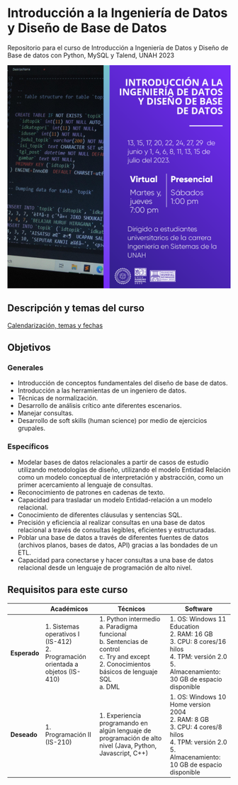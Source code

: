 # Introducción a la Ingeniería de Datos y Diseño de Base de Datos
Repositorio para el curso de Introducción a Ingeniería  de Datos y Diseño de Base de datos con Python, MySQL y Talend, UNAH 2023

![](images/banner.png)

## Descripción y temas del curso
[Calendarización, temas y fechas](https://docs.google.com/document/d/1hbzA3O-XUNQovL9NQCxYBhVdgIgIh3vo/edit?usp=sharing&ouid=102630350184790418666&rtpof=true&sd=true)

## Objetivos
### Generales
- Introducción de conceptos fundamentales del diseño de base de datos.
- Introducción a las herramientas de un ingeniero de datos. 
- Técnicas de normalización.
- Desarrollo de análisis crítico ante diferentes escenarios.
- Manejar consultas.
- Desarrollo de soft skills (human science) por medio de ejercicios grupales.

### Específicos
- Modelar bases de datos relacionales a partir de casos de estudio utilizando metodologías de diseño, utilizando el modelo Entidad Relación como un modelo conceptual de interpretación y abstracción, como un primer acercamiento al lenguaje de consultas.
- Reconocimiento de patrones en cadenas de texto.
- Capacidad para trasladar un modelo Entidad-relación a un modelo relacional.
- Conocimiento de diferentes cláusulas y sentencias SQL.
- Precisión y eficiencia al realizar consultas en una base de datos relacional a través de consultas legibles, eficientes y estructuradas.
- Poblar una base de datos a través de diferentes fuentes de datos (archivos planos, bases de datos, API) gracias a las bondades de un ETL.
- Capacidad para conectarse y hacer consultas a una base de datos relacional desde un lenguaje de programación de alto nivel.

## Requisitos para este curso


|              | **Académicos**                                                                    | **Técnicos**                                                                                                                                                  | **Software**                                                                                                                                                 |
|--------------|-----------------------------------------------------------------------------------|---------------------------------------------------------------------------------------------------------------------------------------------------------------|--------------------------------------------------------------------------------------------------------------------------------------------------------------|
| **Esperado** | 1. Sistemas operativos I (IS-412)<br>2. Programación orientada a objetos (IS-410) | 1. Python intermedio<br>  a. Paradigma funcional<br>  b. Sentencias de control<br>  c. Try and except<br>2. Conocimientos básicos de lenguaje SQL<br>  a. DML | 1. OS: Windows 11 Education<br>2. RAM: 16 GB<br>3. CPU: 8 cores/16 hilos<br>4. TPM: versión 2.0<br>5. Almacenamiento: 30 GB de espacio disponible<br>        |
| **Deseado**  | 1. Programación II (IS-210)                                                       | 1. Experiencia programando en algún lenguaje de programación de alto nivel (Java, Python, Javascript, C++)                                                    | 1. OS: Windows 10 Home version 2004<br>2. RAM: 8 GB<br>3. CPU: 4 cores/8 hilos<br>4. TPM: versión 2.0<br>5. Almacenamiento: 10 GB de espacio disponible<br>  |
